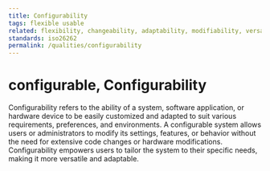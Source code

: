 ```yaml
---
title: Configurability
tags: flexible usable
related: flexibility, changeability, adaptability, modifiability, versatility
standards: iso26262
permalink: /qualities/configurability
---
```


# configurable, Configurability

Configurability refers to the ability of a system, software application, or hardware device to be easily customized and adapted to suit various requirements, preferences, and environments. 
A configurable system allows users or administrators to modify its settings, features, or behavior without the need for extensive code changes or hardware modifications. 
Configurability empowers users to tailor the system to their specific needs, making it more versatile and adaptable.